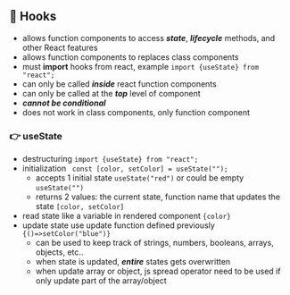 ## 🍬 Hooks
- allows function components to access _**state**_, _**lifecycle**_ methods, and other React features
- allows function components to replaces class components
- must **import** hooks from react, example ```import {useState} from "react";```
- can only be called _**inside**_ react function components
- can only be called at the _**top**_ level of component
- _**cannot be conditional**_
- does not work in class components, only function component

### :point_right: useState
- destructuring ```import {useState} from "react";```
- initialization ``` const [color, setColor] = useState("");```
  - accepts 1 initial state ```useState("red")``` or could be empty ```useState("")```
  - returns 2 values: the current state, function name that updates the state ```[color, setColor]```
- read state like a variable in rendered component ```{color}```
- update state use update function defined previously ```{()=>setColor("blue")}```
  - can be used to keep track of strings, numbers, booleans, arrays, objects, etc..
  - when state is updated, **_entire_** states gets overwritten
  - when update array or object, js spread operator need to be used if only update part of the array/object
